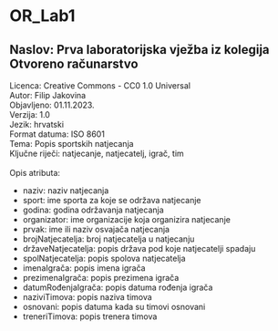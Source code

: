 # OR_Lab1
## Naslov: Prva laboratorijska vježba iz kolegija Otvoreno računarstvo
Licenca: Creative Commons - CC0 1.0 Universal <br>
Autor: Filip Jakovina <br>
Objavljeno: 01.11.2023. <br>
Verzija: 1.0 <br>
Jezik: hrvatski <br>
Format datuma: ISO 8601 <br>
Tema: Popis sportskih natjecanja <br>
Ključne riječi: natjecanje, natjecatelj, igrač, tim <br> <br>
Opis atributa: <br>
 * naziv: naziv natjecanja <br>
 * sport: ime sporta za koje se održava natjecanje <br>
 * godina: godina održavanja natjecanja <br>
 * organizator: ime organizacije koja organizira natjecanje <br>
 * prvak: ime ili naziv osvajača natjecanja <br>
 * brojNatjecatelja: broj natjecatelja u natjecanju <br>
 * državeNatjecatelja: popis država pod koje natjecatelji spadaju <br>
 * spolNatjecatelja: popis spolova natjecatelja <br>
 * imenaIgrača: popis imena igrača <br>
 * prezimenaIgrača: popis prezimena igrača <br>
 * datumRođenjaIgrača: popis datuma rođenja igrača <br>
 * naziviTimova: popis naziva timova <br>
 * osnovani: popis datuma kada su timovi osnovani <br>
 * treneriTimova: popis trenera timova <br>
